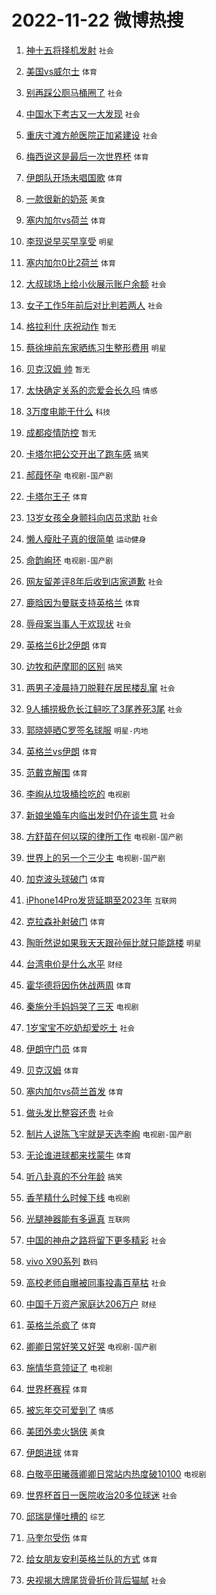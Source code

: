 # 2022-11-22 微博热搜 
1. [神十五将择机发射](https://m.weibo.cn/search?containerid=100103type%3D1%26t%3D10%26q%3D%23%E7%A5%9E%E5%8D%81%E4%BA%94%E5%B0%86%E6%8B%A9%E6%9C%BA%E5%8F%91%E5%B0%84%23&stream_entry_id=51&isnewpage=1&extparam=seat%3D1%26pos%3D0%26cate%3D10103%26dgr%3D0%26c_type%3D51%26filter_type%3Drealtimehot%26display_time%3D1669057710%26pre_seqid%3D16690577108420187061316&luicode=10000011&lfid=106003type%3D25%26t%3D3%26disable_hot%3D1%26filter_type%3Drealtimehot) `社会` 

2. [美国vs威尔士](https://m.weibo.cn/search?containerid=100103type%3D1%26t%3D10%26q%3D%23%E7%BE%8E%E5%9B%BDvs%E5%A8%81%E5%B0%94%E5%A3%AB%23&stream_entry_id=31&isnewpage=1&extparam=seat%3D1%26c_type%3D31%26band_rank%3D1%26cate%3D5001%26dgr%3D0%26filter_type%3Drealtimehot%26realpos%3D1%26flag%3D0%26lcate%3D5001%26q%3D%2523%25E7%25BE%258E%25E5%259B%25BDvs%25E5%25A8%2581%25E5%25B0%2594%25E5%25A3%25AB%2523%26pos%3D0%26display_time%3D1669057710%26pre_seqid%3D16690577108420187061316&luicode=10000011&lfid=106003type%3D25%26t%3D3%26disable_hot%3D1%26filter_type%3Drealtimehot) `体育` 

3. [别再踩公厕马桶圈了](https://m.weibo.cn/search?containerid=100103type%3D1%26t%3D10%26q%3D%23%E5%88%AB%E5%86%8D%E8%B8%A9%E5%85%AC%E5%8E%95%E9%A9%AC%E6%A1%B6%E5%9C%88%E4%BA%86%23&stream_entry_id=31&isnewpage=1&extparam=seat%3D1%26c_type%3D31%26band_rank%3D2%26cate%3D5001%26dgr%3D0%26filter_type%3Drealtimehot%26realpos%3D2%26flag%3D0%26lcate%3D5001%26q%3D%2523%25E5%2588%25AB%25E5%2586%258D%25E8%25B8%25A9%25E5%2585%25AC%25E5%258E%2595%25E9%25A9%25AC%25E6%25A1%25B6%25E5%259C%2588%25E4%25BA%2586%2523%26pos%3D1%26display_time%3D1669057710%26pre_seqid%3D16690577108420187061316&luicode=10000011&lfid=106003type%3D25%26t%3D3%26disable_hot%3D1%26filter_type%3Drealtimehot) `社会` 

4. [中国水下考古又一大发现](https://m.weibo.cn/search?containerid=100103type%3D1%26t%3D10%26q%3D%23%E4%B8%AD%E5%9B%BD%E6%B0%B4%E4%B8%8B%E8%80%83%E5%8F%A4%E5%8F%88%E4%B8%80%E5%A4%A7%E5%8F%91%E7%8E%B0%23&stream_entry_id=31&isnewpage=1&extparam=seat%3D1%26c_type%3D31%26band_rank%3D3%26cate%3D5001%26dgr%3D0%26filter_type%3Drealtimehot%26realpos%3D3%26flag%3D0%26lcate%3D5001%26q%3D%2523%25E4%25B8%25AD%25E5%259B%25BD%25E6%25B0%25B4%25E4%25B8%258B%25E8%2580%2583%25E5%258F%25A4%25E5%258F%2588%25E4%25B8%2580%25E5%25A4%25A7%25E5%258F%2591%25E7%258E%25B0%2523%26pos%3D2%26display_time%3D1669057710%26pre_seqid%3D16690577108420187061316&luicode=10000011&lfid=106003type%3D25%26t%3D3%26disable_hot%3D1%26filter_type%3Drealtimehot) `社会` 

5. [重庆寸滩方舱医院正加紧建设](https://m.weibo.cn/search?containerid=100103type%3D1%26t%3D10%26q%3D%23%E9%87%8D%E5%BA%86%E5%AF%B8%E6%BB%A9%E6%96%B9%E8%88%B1%E5%8C%BB%E9%99%A2%E6%AD%A3%E5%8A%A0%E7%B4%A7%E5%BB%BA%E8%AE%BE%23&stream_entry_id=31&isnewpage=1&extparam=seat%3D1%26c_type%3D31%26band_rank%3D4%26cate%3D5001%26dgr%3D0%26filter_type%3Drealtimehot%26realpos%3D4%26flag%3D1%26lcate%3D5001%26q%3D%2523%25E9%2587%258D%25E5%25BA%2586%25E5%25AF%25B8%25E6%25BB%25A9%25E6%2596%25B9%25E8%2588%25B1%25E5%258C%25BB%25E9%2599%25A2%25E6%25AD%25A3%25E5%258A%25A0%25E7%25B4%25A7%25E5%25BB%25BA%25E8%25AE%25BE%2523%26pos%3D3%26display_time%3D1669057710%26pre_seqid%3D16690577108420187061316&luicode=10000011&lfid=106003type%3D25%26t%3D3%26disable_hot%3D1%26filter_type%3Drealtimehot) `社会` 

6. [梅西说这是最后一次世界杯](https://m.weibo.cn/search?containerid=100103type%3D1%26t%3D10%26q%3D%23%E6%A2%85%E8%A5%BF%E8%AF%B4%E8%BF%99%E6%98%AF%E6%9C%80%E5%90%8E%E4%B8%80%E6%AC%A1%E4%B8%96%E7%95%8C%E6%9D%AF%23&stream_entry_id=31&isnewpage=1&extparam=seat%3D1%26c_type%3D31%26band_rank%3D5%26cate%3D5001%26dgr%3D0%26filter_type%3Drealtimehot%26realpos%3D5%26flag%3D1%26lcate%3D5001%26q%3D%2523%25E6%25A2%2585%25E8%25A5%25BF%25E8%25AF%25B4%25E8%25BF%2599%25E6%2598%25AF%25E6%259C%2580%25E5%2590%258E%25E4%25B8%2580%25E6%25AC%25A1%25E4%25B8%2596%25E7%2595%258C%25E6%259D%25AF%2523%26pos%3D4%26display_time%3D1669057710%26pre_seqid%3D16690577108420187061316&luicode=10000011&lfid=106003type%3D25%26t%3D3%26disable_hot%3D1%26filter_type%3Drealtimehot) `体育` 

7. [伊朗队开场未唱国歌](https://m.weibo.cn/search?containerid=100103type%3D1%26t%3D10%26q%3D%23%E4%BC%8A%E6%9C%97%E9%98%9F%E5%BC%80%E5%9C%BA%E6%9C%AA%E5%94%B1%E5%9B%BD%E6%AD%8C%23&stream_entry_id=31&isnewpage=1&extparam=seat%3D1%26c_type%3D31%26band_rank%3D6%26cate%3D5001%26dgr%3D0%26filter_type%3Drealtimehot%26realpos%3D6%26flag%3D16%26lcate%3D5001%26q%3D%2523%25E4%25BC%258A%25E6%259C%2597%25E9%2598%259F%25E5%25BC%2580%25E5%259C%25BA%25E6%259C%25AA%25E5%2594%25B1%25E5%259B%25BD%25E6%25AD%258C%2523%26pos%3D5%26display_time%3D1669057710%26pre_seqid%3D16690577108420187061316&luicode=10000011&lfid=106003type%3D25%26t%3D3%26disable_hot%3D1%26filter_type%3Drealtimehot) `体育` 

8. [一款很新的奶茶](https://m.weibo.cn/search?containerid=100103type%3D1%26t%3D10%26q%3D%23%E4%B8%80%E6%AC%BE%E5%BE%88%E6%96%B0%E7%9A%84%E5%A5%B6%E8%8C%B6%23&stream_entry_id=31&isnewpage=1&extparam=seat%3D1%26c_type%3D31%26band_rank%3D7%26cate%3D5001%26dgr%3D0%26filter_type%3Drealtimehot%26topic_ad%3D1%26lcate%3D5001%26q%3D%2523%25E4%25B8%2580%25E6%25AC%25BE%25E5%25BE%2588%25E6%2596%25B0%25E7%259A%2584%25E5%25A5%25B6%25E8%258C%25B6%2523%26adid%3D173003%26pos%3D6%26display_time%3D1669057710%26pre_seqid%3D16690577108420187061316&luicode=10000011&lfid=106003type%3D25%26t%3D3%26disable_hot%3D1%26filter_type%3Drealtimehot) `美食` 

9. [塞内加尔vs荷兰](https://m.weibo.cn/search?containerid=100103type%3D1%26t%3D10%26q%3D%E5%A1%9E%E5%86%85%E5%8A%A0%E5%B0%94vs%E8%8D%B7%E5%85%B0&stream_entry_id=31&isnewpage=1&extparam=seat%3D1%26c_type%3D31%26band_rank%3D7%26cate%3D5001%26dgr%3D0%26filter_type%3Drealtimehot%26realpos%3D7%26flag%3D0%26lcate%3D5001%26q%3D%25E5%25A1%259E%25E5%2586%2585%25E5%258A%25A0%25E5%25B0%2594vs%25E8%258D%25B7%25E5%2585%25B0%26pos%3D7%26display_time%3D1669057710%26pre_seqid%3D16690577108420187061316&luicode=10000011&lfid=106003type%3D25%26t%3D3%26disable_hot%3D1%26filter_type%3Drealtimehot) `体育` 

10. [李现说早买早享受](https://m.weibo.cn/search?containerid=100103type%3D1%26t%3D10%26q%3D%23%E6%9D%8E%E7%8E%B0%E8%AF%B4%E6%97%A9%E4%B9%B0%E6%97%A9%E4%BA%AB%E5%8F%97%23&stream_entry_id=31&isnewpage=1&extparam=seat%3D1%26c_type%3D31%26band_rank%3D8%26cate%3D5001%26dgr%3D0%26filter_type%3Drealtimehot%26realpos%3D8%26flag%3D0%26lcate%3D5001%26q%3D%2523%25E6%259D%258E%25E7%258E%25B0%25E8%25AF%25B4%25E6%2597%25A9%25E4%25B9%25B0%25E6%2597%25A9%25E4%25BA%25AB%25E5%258F%2597%2523%26pos%3D8%26display_time%3D1669057710%26pre_seqid%3D16690577108420187061316&luicode=10000011&lfid=106003type%3D25%26t%3D3%26disable_hot%3D1%26filter_type%3Drealtimehot) `明星` 

11. [塞内加尔0比2荷兰](https://m.weibo.cn/search?containerid=100103type%3D1%26t%3D10%26q%3D%23%E5%A1%9E%E5%86%85%E5%8A%A0%E5%B0%940%E6%AF%942%E8%8D%B7%E5%85%B0%23&stream_entry_id=31&isnewpage=1&extparam=seat%3D1%26c_type%3D31%26band_rank%3D9%26cate%3D5001%26dgr%3D0%26filter_type%3Drealtimehot%26realpos%3D9%26flag%3D1%26lcate%3D5001%26q%3D%2523%25E5%25A1%259E%25E5%2586%2585%25E5%258A%25A0%25E5%25B0%25940%25E6%25AF%25942%25E8%258D%25B7%25E5%2585%25B0%2523%26pos%3D9%26display_time%3D1669057710%26pre_seqid%3D16690577108420187061316&luicode=10000011&lfid=106003type%3D25%26t%3D3%26disable_hot%3D1%26filter_type%3Drealtimehot) `体育` 

12. [大叔球场上给小伙展示账户余额](https://m.weibo.cn/search?containerid=100103type%3D1%26t%3D10%26q%3D%23%E5%A4%A7%E5%8F%94%E7%90%83%E5%9C%BA%E4%B8%8A%E7%BB%99%E5%B0%8F%E4%BC%99%E5%B1%95%E7%A4%BA%E8%B4%A6%E6%88%B7%E4%BD%99%E9%A2%9D%23&stream_entry_id=31&isnewpage=1&extparam=seat%3D1%26c_type%3D31%26band_rank%3D10%26cate%3D5001%26dgr%3D0%26filter_type%3Drealtimehot%26realpos%3D10%26flag%3D0%26lcate%3D5001%26q%3D%2523%25E5%25A4%25A7%25E5%258F%2594%25E7%2590%2583%25E5%259C%25BA%25E4%25B8%258A%25E7%25BB%2599%25E5%25B0%258F%25E4%25BC%2599%25E5%25B1%2595%25E7%25A4%25BA%25E8%25B4%25A6%25E6%2588%25B7%25E4%25BD%2599%25E9%25A2%259D%2523%26pos%3D10%26display_time%3D1669057710%26pre_seqid%3D16690577108420187061316&luicode=10000011&lfid=106003type%3D25%26t%3D3%26disable_hot%3D1%26filter_type%3Drealtimehot) `社会` 

13. [女子工作5年前后对比判若两人](https://m.weibo.cn/search?containerid=100103type%3D1%26t%3D10%26q%3D%23%E5%A5%B3%E5%AD%90%E5%B7%A5%E4%BD%9C5%E5%B9%B4%E5%89%8D%E5%90%8E%E5%AF%B9%E6%AF%94%E5%88%A4%E8%8B%A5%E4%B8%A4%E4%BA%BA%23&stream_entry_id=31&isnewpage=1&extparam=seat%3D1%26c_type%3D31%26band_rank%3D11%26cate%3D5001%26dgr%3D0%26filter_type%3Drealtimehot%26realpos%3D11%26flag%3D0%26lcate%3D5001%26q%3D%2523%25E5%25A5%25B3%25E5%25AD%2590%25E5%25B7%25A5%25E4%25BD%259C5%25E5%25B9%25B4%25E5%2589%258D%25E5%2590%258E%25E5%25AF%25B9%25E6%25AF%2594%25E5%2588%25A4%25E8%258B%25A5%25E4%25B8%25A4%25E4%25BA%25BA%2523%26pos%3D11%26display_time%3D1669057710%26pre_seqid%3D16690577108420187061316&luicode=10000011&lfid=106003type%3D25%26t%3D3%26disable_hot%3D1%26filter_type%3Drealtimehot) `社会` 

14. [格拉利什 庆祝动作](https://m.weibo.cn/search?containerid=100103type%3D1%26t%3D10%26q%3D%E6%A0%BC%E6%8B%89%E5%88%A9%E4%BB%80+%E5%BA%86%E7%A5%9D%E5%8A%A8%E4%BD%9C&stream_entry_id=31&isnewpage=1&extparam=seat%3D1%26c_type%3D31%26band_rank%3D12%26cate%3D5001%26dgr%3D0%26filter_type%3Drealtimehot%26realpos%3D12%26flag%3D0%26lcate%3D5001%26q%3D%25E6%25A0%25BC%25E6%258B%2589%25E5%2588%25A9%25E4%25BB%2580%2520%25E5%25BA%2586%25E7%25A5%259D%25E5%258A%25A8%25E4%25BD%259C%26pos%3D12%26display_time%3D1669057710%26pre_seqid%3D16690577108420187061316&luicode=10000011&lfid=106003type%3D25%26t%3D3%26disable_hot%3D1%26filter_type%3Drealtimehot) `暂无` 

15. [蔡徐坤前东家晒练习生整形费用](https://m.weibo.cn/search?containerid=100103type%3D1%26t%3D10%26q%3D%23%E8%94%A1%E5%BE%90%E5%9D%A4%E5%89%8D%E4%B8%9C%E5%AE%B6%E6%99%92%E7%BB%83%E4%B9%A0%E7%94%9F%E6%95%B4%E5%BD%A2%E8%B4%B9%E7%94%A8%23&stream_entry_id=31&isnewpage=1&extparam=seat%3D1%26c_type%3D31%26band_rank%3D13%26cate%3D5001%26dgr%3D0%26filter_type%3Drealtimehot%26realpos%3D13%26flag%3D0%26lcate%3D5001%26q%3D%2523%25E8%2594%25A1%25E5%25BE%2590%25E5%259D%25A4%25E5%2589%258D%25E4%25B8%259C%25E5%25AE%25B6%25E6%2599%2592%25E7%25BB%2583%25E4%25B9%25A0%25E7%2594%259F%25E6%2595%25B4%25E5%25BD%25A2%25E8%25B4%25B9%25E7%2594%25A8%2523%26pos%3D13%26display_time%3D1669057710%26pre_seqid%3D16690577108420187061316&luicode=10000011&lfid=106003type%3D25%26t%3D3%26disable_hot%3D1%26filter_type%3Drealtimehot) `明星` 

16. [贝克汉姆 帅](https://m.weibo.cn/search?containerid=100103type%3D1%26t%3D10%26q%3D%E8%B4%9D%E5%85%8B%E6%B1%89%E5%A7%86+%E5%B8%85&stream_entry_id=31&isnewpage=1&extparam=seat%3D1%26c_type%3D31%26band_rank%3D14%26cate%3D5001%26dgr%3D0%26filter_type%3Drealtimehot%26realpos%3D14%26flag%3D0%26lcate%3D5001%26q%3D%25E8%25B4%259D%25E5%2585%258B%25E6%25B1%2589%25E5%25A7%2586%2520%25E5%25B8%2585%26pos%3D14%26display_time%3D1669057710%26pre_seqid%3D16690577108420187061316&luicode=10000011&lfid=106003type%3D25%26t%3D3%26disable_hot%3D1%26filter_type%3Drealtimehot) `暂无` 

17. [太快确定关系的恋爱会长久吗](https://m.weibo.cn/search?containerid=100103type%3D1%26t%3D10%26q%3D%23%E5%A4%AA%E5%BF%AB%E7%A1%AE%E5%AE%9A%E5%85%B3%E7%B3%BB%E7%9A%84%E6%81%8B%E7%88%B1%E4%BC%9A%E9%95%BF%E4%B9%85%E5%90%97%23&stream_entry_id=31&isnewpage=1&extparam=seat%3D1%26c_type%3D31%26band_rank%3D15%26cate%3D5001%26dgr%3D0%26filter_type%3Drealtimehot%26realpos%3D15%26flag%3D0%26lcate%3D5001%26q%3D%2523%25E5%25A4%25AA%25E5%25BF%25AB%25E7%25A1%25AE%25E5%25AE%259A%25E5%2585%25B3%25E7%25B3%25BB%25E7%259A%2584%25E6%2581%258B%25E7%2588%25B1%25E4%25BC%259A%25E9%2595%25BF%25E4%25B9%2585%25E5%2590%2597%2523%26pos%3D15%26display_time%3D1669057710%26pre_seqid%3D16690577108420187061316&luicode=10000011&lfid=106003type%3D25%26t%3D3%26disable_hot%3D1%26filter_type%3Drealtimehot) `情感` 

18. [3万度电能干什么](https://m.weibo.cn/search?containerid=100103type%3D1%26t%3D10%26q%3D%233%E4%B8%87%E5%BA%A6%E7%94%B5%E8%83%BD%E5%B9%B2%E4%BB%80%E4%B9%88%23&stream_entry_id=31&isnewpage=1&extparam=seat%3D1%26c_type%3D31%26band_rank%3D16%26cate%3D5001%26dgr%3D0%26filter_type%3Drealtimehot%26realpos%3D16%26flag%3D0%26lcate%3D5001%26q%3D%25233%25E4%25B8%2587%25E5%25BA%25A6%25E7%2594%25B5%25E8%2583%25BD%25E5%25B9%25B2%25E4%25BB%2580%25E4%25B9%2588%2523%26pos%3D16%26display_time%3D1669057710%26pre_seqid%3D16690577108420187061316&luicode=10000011&lfid=106003type%3D25%26t%3D3%26disable_hot%3D1%26filter_type%3Drealtimehot) `科技` 

19. [成都疫情防控](https://m.weibo.cn/search?containerid=100103type%3D1%26t%3D10%26q%3D%23%E6%88%90%E9%83%BD%E7%96%AB%E6%83%85%E9%98%B2%E6%8E%A7%23&stream_entry_id=31&isnewpage=1&extparam=seat%3D1%26c_type%3D31%26band_rank%3D17%26cate%3D5001%26dgr%3D0%26filter_type%3Drealtimehot%26realpos%3D17%26flag%3D0%26lcate%3D5001%26q%3D%2523%25E6%2588%2590%25E9%2583%25BD%25E7%2596%25AB%25E6%2583%2585%25E9%2598%25B2%25E6%258E%25A7%2523%26pos%3D17%26display_time%3D1669057710%26pre_seqid%3D16690577108420187061316&luicode=10000011&lfid=106003type%3D25%26t%3D3%26disable_hot%3D1%26filter_type%3Drealtimehot) `暂无` 

20. [卡塔尔把公交开出了跑车感](https://m.weibo.cn/search?containerid=100103type%3D1%26t%3D10%26q%3D%23%E5%8D%A1%E5%A1%94%E5%B0%94%E6%8A%8A%E5%85%AC%E4%BA%A4%E5%BC%80%E5%87%BA%E4%BA%86%E8%B7%91%E8%BD%A6%E6%84%9F%23&stream_entry_id=31&isnewpage=1&extparam=seat%3D1%26c_type%3D31%26band_rank%3D18%26cate%3D5001%26dgr%3D0%26filter_type%3Drealtimehot%26realpos%3D18%26flag%3D0%26lcate%3D5001%26q%3D%2523%25E5%258D%25A1%25E5%25A1%2594%25E5%25B0%2594%25E6%258A%258A%25E5%2585%25AC%25E4%25BA%25A4%25E5%25BC%2580%25E5%2587%25BA%25E4%25BA%2586%25E8%25B7%2591%25E8%25BD%25A6%25E6%2584%259F%2523%26pos%3D18%26display_time%3D1669057710%26pre_seqid%3D16690577108420187061316&luicode=10000011&lfid=106003type%3D25%26t%3D3%26disable_hot%3D1%26filter_type%3Drealtimehot) `搞笑` 

21. [郝葭怀孕](https://m.weibo.cn/search?containerid=100103type%3D1%26t%3D10%26q%3D%23%E9%83%9D%E8%91%AD%E6%80%80%E5%AD%95%23&stream_entry_id=31&isnewpage=1&extparam=seat%3D1%26c_type%3D31%26band_rank%3D19%26cate%3D5001%26dgr%3D0%26filter_type%3Drealtimehot%26realpos%3D19%26flag%3D2%26lcate%3D5001%26q%3D%2523%25E9%2583%259D%25E8%2591%25AD%25E6%2580%2580%25E5%25AD%2595%2523%26pos%3D19%26display_time%3D1669057710%26pre_seqid%3D16690577108420187061316&luicode=10000011&lfid=106003type%3D25%26t%3D3%26disable_hot%3D1%26filter_type%3Drealtimehot) `电视剧-国产剧` 

22. [卡塔尔王子](https://m.weibo.cn/search?containerid=100103type%3D1%26t%3D10%26q%3D%23%E5%8D%A1%E5%A1%94%E5%B0%94%E7%8E%8B%E5%AD%90%23&stream_entry_id=31&isnewpage=1&extparam=seat%3D1%26c_type%3D31%26band_rank%3D20%26cate%3D5001%26dgr%3D0%26filter_type%3Drealtimehot%26realpos%3D20%26flag%3D2%26lcate%3D5001%26q%3D%2523%25E5%258D%25A1%25E5%25A1%2594%25E5%25B0%2594%25E7%258E%258B%25E5%25AD%2590%2523%26pos%3D20%26display_time%3D1669057710%26pre_seqid%3D16690577108420187061316&luicode=10000011&lfid=106003type%3D25%26t%3D3%26disable_hot%3D1%26filter_type%3Drealtimehot) `体育` 

23. [13岁女孩全身颤抖向店员求助](https://m.weibo.cn/search?containerid=100103type%3D1%26t%3D10%26q%3D%2313%E5%B2%81%E5%A5%B3%E5%AD%A9%E5%85%A8%E8%BA%AB%E9%A2%A4%E6%8A%96%E5%90%91%E5%BA%97%E5%91%98%E6%B1%82%E5%8A%A9%23&stream_entry_id=31&isnewpage=1&extparam=seat%3D1%26c_type%3D31%26band_rank%3D21%26cate%3D5001%26dgr%3D0%26filter_type%3Drealtimehot%26realpos%3D21%26flag%3D0%26lcate%3D5001%26q%3D%252313%25E5%25B2%2581%25E5%25A5%25B3%25E5%25AD%25A9%25E5%2585%25A8%25E8%25BA%25AB%25E9%25A2%25A4%25E6%258A%2596%25E5%2590%2591%25E5%25BA%2597%25E5%2591%2598%25E6%25B1%2582%25E5%258A%25A9%2523%26pos%3D21%26display_time%3D1669057710%26pre_seqid%3D16690577108420187061316&luicode=10000011&lfid=106003type%3D25%26t%3D3%26disable_hot%3D1%26filter_type%3Drealtimehot) `社会` 

24. [懒人瘦肚子真的很简单](https://m.weibo.cn/search?containerid=100103type%3D1%26t%3D10%26q%3D%23%E6%87%92%E4%BA%BA%E7%98%A6%E8%82%9A%E5%AD%90%E7%9C%9F%E7%9A%84%E5%BE%88%E7%AE%80%E5%8D%95%23&stream_entry_id=31&isnewpage=1&extparam=seat%3D1%26c_type%3D31%26band_rank%3D22%26cate%3D5001%26dgr%3D0%26filter_type%3Drealtimehot%26realpos%3D22%26flag%3D0%26lcate%3D5001%26q%3D%2523%25E6%2587%2592%25E4%25BA%25BA%25E7%2598%25A6%25E8%2582%259A%25E5%25AD%2590%25E7%259C%259F%25E7%259A%2584%25E5%25BE%2588%25E7%25AE%2580%25E5%258D%2595%2523%26pos%3D22%26display_time%3D1669057710%26pre_seqid%3D16690577108420187061316&luicode=10000011&lfid=106003type%3D25%26t%3D3%26disable_hot%3D1%26filter_type%3Drealtimehot) `运动健身` 

25. [命韵峋环](https://m.weibo.cn/search?containerid=100103type%3D1%26t%3D10%26q%3D%23%E5%91%BD%E9%9F%B5%E5%B3%8B%E7%8E%AF%23&stream_entry_id=31&isnewpage=1&extparam=seat%3D1%26c_type%3D31%26band_rank%3D23%26cate%3D5001%26dgr%3D0%26filter_type%3Drealtimehot%26realpos%3D23%26flag%3D0%26lcate%3D5001%26q%3D%2523%25E5%2591%25BD%25E9%259F%25B5%25E5%25B3%258B%25E7%258E%25AF%2523%26pos%3D23%26display_time%3D1669057710%26pre_seqid%3D16690577108420187061316&luicode=10000011&lfid=106003type%3D25%26t%3D3%26disable_hot%3D1%26filter_type%3Drealtimehot) `电视剧-国产剧` 

26. [网友留差评8年后收到店家道歉](https://m.weibo.cn/search?containerid=100103type%3D1%26t%3D10%26q%3D%23%E7%BD%91%E5%8F%8B%E7%95%99%E5%B7%AE%E8%AF%848%E5%B9%B4%E5%90%8E%E6%94%B6%E5%88%B0%E5%BA%97%E5%AE%B6%E9%81%93%E6%AD%89%23&stream_entry_id=31&isnewpage=1&extparam=seat%3D1%26c_type%3D31%26band_rank%3D24%26cate%3D5001%26dgr%3D0%26filter_type%3Drealtimehot%26realpos%3D24%26flag%3D0%26lcate%3D5001%26q%3D%2523%25E7%25BD%2591%25E5%258F%258B%25E7%2595%2599%25E5%25B7%25AE%25E8%25AF%25848%25E5%25B9%25B4%25E5%2590%258E%25E6%2594%25B6%25E5%2588%25B0%25E5%25BA%2597%25E5%25AE%25B6%25E9%2581%2593%25E6%25AD%2589%2523%26pos%3D24%26display_time%3D1669057710%26pre_seqid%3D16690577108420187061316&luicode=10000011&lfid=106003type%3D25%26t%3D3%26disable_hot%3D1%26filter_type%3Drealtimehot) `社会` 

27. [鹿晗因为曼联支持英格兰](https://m.weibo.cn/search?containerid=100103type%3D1%26t%3D10%26q%3D%23%E9%B9%BF%E6%99%97%E5%9B%A0%E4%B8%BA%E6%9B%BC%E8%81%94%E6%94%AF%E6%8C%81%E8%8B%B1%E6%A0%BC%E5%85%B0%23&stream_entry_id=31&isnewpage=1&extparam=seat%3D1%26c_type%3D31%26band_rank%3D25%26cate%3D5001%26dgr%3D0%26filter_type%3Drealtimehot%26realpos%3D25%26flag%3D0%26lcate%3D5001%26q%3D%2523%25E9%25B9%25BF%25E6%2599%2597%25E5%259B%25A0%25E4%25B8%25BA%25E6%259B%25BC%25E8%2581%2594%25E6%2594%25AF%25E6%258C%2581%25E8%258B%25B1%25E6%25A0%25BC%25E5%2585%25B0%2523%26pos%3D25%26display_time%3D1669057710%26pre_seqid%3D16690577108420187061316&luicode=10000011&lfid=106003type%3D25%26t%3D3%26disable_hot%3D1%26filter_type%3Drealtimehot) `体育` 

28. [辱母案当事人于欢现状](https://m.weibo.cn/search?containerid=100103type%3D1%26t%3D10%26q%3D%23%E8%BE%B1%E6%AF%8D%E6%A1%88%E5%BD%93%E4%BA%8B%E4%BA%BA%E4%BA%8E%E6%AC%A2%E7%8E%B0%E7%8A%B6%23&stream_entry_id=31&isnewpage=1&extparam=seat%3D1%26c_type%3D31%26band_rank%3D26%26cate%3D5001%26dgr%3D0%26filter_type%3Drealtimehot%26realpos%3D26%26flag%3D0%26lcate%3D5001%26q%3D%2523%25E8%25BE%25B1%25E6%25AF%258D%25E6%25A1%2588%25E5%25BD%2593%25E4%25BA%258B%25E4%25BA%25BA%25E4%25BA%258E%25E6%25AC%25A2%25E7%258E%25B0%25E7%258A%25B6%2523%26pos%3D26%26display_time%3D1669057710%26pre_seqid%3D16690577108420187061316&luicode=10000011&lfid=106003type%3D25%26t%3D3%26disable_hot%3D1%26filter_type%3Drealtimehot) `社会` 

29. [英格兰6比2伊朗](https://m.weibo.cn/search?containerid=100103type%3D1%26t%3D10%26q%3D%23%E8%8B%B1%E6%A0%BC%E5%85%B06%E6%AF%942%E4%BC%8A%E6%9C%97%23&stream_entry_id=31&isnewpage=1&extparam=seat%3D1%26c_type%3D31%26band_rank%3D27%26cate%3D5001%26dgr%3D0%26filter_type%3Drealtimehot%26realpos%3D27%26flag%3D0%26lcate%3D5001%26q%3D%2523%25E8%258B%25B1%25E6%25A0%25BC%25E5%2585%25B06%25E6%25AF%25942%25E4%25BC%258A%25E6%259C%2597%2523%26pos%3D27%26display_time%3D1669057710%26pre_seqid%3D16690577108420187061316&luicode=10000011&lfid=106003type%3D25%26t%3D3%26disable_hot%3D1%26filter_type%3Drealtimehot) `体育` 

30. [边牧和萨摩耶的区别](https://m.weibo.cn/search?containerid=100103type%3D1%26t%3D10%26q%3D%23%E8%BE%B9%E7%89%A7%E5%92%8C%E8%90%A8%E6%91%A9%E8%80%B6%E7%9A%84%E5%8C%BA%E5%88%AB%23&stream_entry_id=31&isnewpage=1&extparam=seat%3D1%26c_type%3D31%26band_rank%3D28%26cate%3D5001%26dgr%3D0%26filter_type%3Drealtimehot%26realpos%3D28%26flag%3D0%26lcate%3D5001%26q%3D%2523%25E8%25BE%25B9%25E7%2589%25A7%25E5%2592%258C%25E8%2590%25A8%25E6%2591%25A9%25E8%2580%25B6%25E7%259A%2584%25E5%258C%25BA%25E5%2588%25AB%2523%26pos%3D28%26display_time%3D1669057710%26pre_seqid%3D16690577108420187061316&luicode=10000011&lfid=106003type%3D25%26t%3D3%26disable_hot%3D1%26filter_type%3Drealtimehot) `搞笑` 

31. [两男子凌晨持刀脱鞋在居民楼乱窜](https://m.weibo.cn/search?containerid=100103type%3D1%26t%3D10%26q%3D%23%E4%B8%A4%E7%94%B7%E5%AD%90%E5%87%8C%E6%99%A8%E6%8C%81%E5%88%80%E8%84%B1%E9%9E%8B%E5%9C%A8%E5%B1%85%E6%B0%91%E6%A5%BC%E4%B9%B1%E7%AA%9C%23&stream_entry_id=31&isnewpage=1&extparam=seat%3D1%26c_type%3D31%26band_rank%3D29%26cate%3D5001%26dgr%3D0%26filter_type%3Drealtimehot%26realpos%3D29%26flag%3D0%26lcate%3D5001%26q%3D%2523%25E4%25B8%25A4%25E7%2594%25B7%25E5%25AD%2590%25E5%2587%258C%25E6%2599%25A8%25E6%258C%2581%25E5%2588%2580%25E8%2584%25B1%25E9%259E%258B%25E5%259C%25A8%25E5%25B1%2585%25E6%25B0%2591%25E6%25A5%25BC%25E4%25B9%25B1%25E7%25AA%259C%2523%26pos%3D29%26display_time%3D1669057710%26pre_seqid%3D16690577108420187061316&luicode=10000011&lfid=106003type%3D25%26t%3D3%26disable_hot%3D1%26filter_type%3Drealtimehot) `社会` 

32. [9人捕捞极危长江鲟吃了3尾养死3尾](https://m.weibo.cn/search?containerid=100103type%3D1%26t%3D10%26q%3D%239%E4%BA%BA%E6%8D%95%E6%8D%9E%E6%9E%81%E5%8D%B1%E9%95%BF%E6%B1%9F%E9%B2%9F%E5%90%83%E4%BA%863%E5%B0%BE%E5%85%BB%E6%AD%BB3%E5%B0%BE%23&stream_entry_id=31&isnewpage=1&extparam=seat%3D1%26c_type%3D31%26band_rank%3D30%26cate%3D5001%26dgr%3D0%26filter_type%3Drealtimehot%26realpos%3D30%26flag%3D0%26lcate%3D5001%26q%3D%25239%25E4%25BA%25BA%25E6%258D%2595%25E6%258D%259E%25E6%259E%2581%25E5%258D%25B1%25E9%2595%25BF%25E6%25B1%259F%25E9%25B2%259F%25E5%2590%2583%25E4%25BA%25863%25E5%25B0%25BE%25E5%2585%25BB%25E6%25AD%25BB3%25E5%25B0%25BE%2523%26pos%3D30%26display_time%3D1669057710%26pre_seqid%3D16690577108420187061316&luicode=10000011&lfid=106003type%3D25%26t%3D3%26disable_hot%3D1%26filter_type%3Drealtimehot) `社会` 

33. [郭晓婷晒C罗签名球服](https://m.weibo.cn/search?containerid=100103type%3D1%26t%3D10%26q%3D%23%E9%83%AD%E6%99%93%E5%A9%B7%E6%99%92C%E7%BD%97%E7%AD%BE%E5%90%8D%E7%90%83%E6%9C%8D%23&stream_entry_id=31&isnewpage=1&extparam=seat%3D1%26c_type%3D31%26band_rank%3D31%26cate%3D5001%26dgr%3D0%26filter_type%3Drealtimehot%26realpos%3D31%26flag%3D0%26lcate%3D5001%26q%3D%2523%25E9%2583%25AD%25E6%2599%2593%25E5%25A9%25B7%25E6%2599%2592C%25E7%25BD%2597%25E7%25AD%25BE%25E5%2590%258D%25E7%2590%2583%25E6%259C%258D%2523%26pos%3D31%26display_time%3D1669057710%26pre_seqid%3D16690577108420187061316&luicode=10000011&lfid=106003type%3D25%26t%3D3%26disable_hot%3D1%26filter_type%3Drealtimehot) `明星-内地` 

34. [英格兰vs伊朗](https://m.weibo.cn/search?containerid=100103type%3D1%26t%3D10%26q%3D%23%E8%8B%B1%E6%A0%BC%E5%85%B0vs%E4%BC%8A%E6%9C%97%23&stream_entry_id=31&isnewpage=1&extparam=seat%3D1%26c_type%3D31%26band_rank%3D32%26cate%3D5001%26dgr%3D0%26filter_type%3Drealtimehot%26realpos%3D32%26flag%3D0%26lcate%3D5001%26q%3D%2523%25E8%258B%25B1%25E6%25A0%25BC%25E5%2585%25B0vs%25E4%25BC%258A%25E6%259C%2597%2523%26pos%3D32%26display_time%3D1669057710%26pre_seqid%3D16690577108420187061316&luicode=10000011&lfid=106003type%3D25%26t%3D3%26disable_hot%3D1%26filter_type%3Drealtimehot) `体育` 

35. [范戴克解围](https://m.weibo.cn/search?containerid=100103type%3D1%26t%3D10%26q%3D%23%E8%8C%83%E6%88%B4%E5%85%8B%E8%A7%A3%E5%9B%B4%23&stream_entry_id=31&isnewpage=1&extparam=seat%3D1%26c_type%3D31%26band_rank%3D33%26cate%3D5001%26dgr%3D0%26filter_type%3Drealtimehot%26realpos%3D33%26flag%3D1%26lcate%3D5001%26q%3D%2523%25E8%258C%2583%25E6%2588%25B4%25E5%2585%258B%25E8%25A7%25A3%25E5%259B%25B4%2523%26pos%3D33%26display_time%3D1669057710%26pre_seqid%3D16690577108420187061316&luicode=10000011&lfid=106003type%3D25%26t%3D3%26disable_hot%3D1%26filter_type%3Drealtimehot) `体育` 

36. [李峋从垃圾桶捡吃的](https://m.weibo.cn/search?containerid=100103type%3D1%26t%3D10%26q%3D%23%E6%9D%8E%E5%B3%8B%E4%BB%8E%E5%9E%83%E5%9C%BE%E6%A1%B6%E6%8D%A1%E5%90%83%E7%9A%84%23&stream_entry_id=31&isnewpage=1&extparam=seat%3D1%26c_type%3D31%26band_rank%3D34%26cate%3D5001%26dgr%3D0%26filter_type%3Drealtimehot%26realpos%3D34%26flag%3D0%26lcate%3D5001%26q%3D%2523%25E6%259D%258E%25E5%25B3%258B%25E4%25BB%258E%25E5%259E%2583%25E5%259C%25BE%25E6%25A1%25B6%25E6%258D%25A1%25E5%2590%2583%25E7%259A%2584%2523%26pos%3D34%26display_time%3D1669057710%26pre_seqid%3D16690577108420187061316&luicode=10000011&lfid=106003type%3D25%26t%3D3%26disable_hot%3D1%26filter_type%3Drealtimehot) `电视剧` 

37. [新娘坐婚车内临出发时仍在谈生意](https://m.weibo.cn/search?containerid=100103type%3D1%26t%3D10%26q%3D%23%E6%96%B0%E5%A8%98%E5%9D%90%E5%A9%9A%E8%BD%A6%E5%86%85%E4%B8%B4%E5%87%BA%E5%8F%91%E6%97%B6%E4%BB%8D%E5%9C%A8%E8%B0%88%E7%94%9F%E6%84%8F%23&stream_entry_id=31&isnewpage=1&extparam=seat%3D1%26c_type%3D31%26band_rank%3D35%26cate%3D5001%26dgr%3D0%26filter_type%3Drealtimehot%26realpos%3D35%26flag%3D0%26lcate%3D5001%26q%3D%2523%25E6%2596%25B0%25E5%25A8%2598%25E5%259D%2590%25E5%25A9%259A%25E8%25BD%25A6%25E5%2586%2585%25E4%25B8%25B4%25E5%2587%25BA%25E5%258F%2591%25E6%2597%25B6%25E4%25BB%258D%25E5%259C%25A8%25E8%25B0%2588%25E7%2594%259F%25E6%2584%258F%2523%26pos%3D35%26display_time%3D1669057710%26pre_seqid%3D16690577108420187061316&luicode=10000011&lfid=106003type%3D25%26t%3D3%26disable_hot%3D1%26filter_type%3Drealtimehot) `社会` 

38. [方舒苗在何以琛的律所工作](https://m.weibo.cn/search?containerid=100103type%3D1%26t%3D10%26q%3D%23%E6%96%B9%E8%88%92%E8%8B%97%E5%9C%A8%E4%BD%95%E4%BB%A5%E7%90%9B%E7%9A%84%E5%BE%8B%E6%89%80%E5%B7%A5%E4%BD%9C%23&stream_entry_id=31&isnewpage=1&extparam=seat%3D1%26c_type%3D31%26band_rank%3D36%26cate%3D5001%26dgr%3D0%26filter_type%3Drealtimehot%26realpos%3D36%26flag%3D0%26lcate%3D5001%26q%3D%2523%25E6%2596%25B9%25E8%2588%2592%25E8%258B%2597%25E5%259C%25A8%25E4%25BD%2595%25E4%25BB%25A5%25E7%2590%259B%25E7%259A%2584%25E5%25BE%258B%25E6%2589%2580%25E5%25B7%25A5%25E4%25BD%259C%2523%26pos%3D36%26display_time%3D1669057710%26pre_seqid%3D16690577108420187061316&luicode=10000011&lfid=106003type%3D25%26t%3D3%26disable_hot%3D1%26filter_type%3Drealtimehot) `电视剧-国产剧` 

39. [世界上的另一个三少主](https://m.weibo.cn/search?containerid=100103type%3D1%26t%3D10%26q%3D%23%E4%B8%96%E7%95%8C%E4%B8%8A%E7%9A%84%E5%8F%A6%E4%B8%80%E4%B8%AA%E4%B8%89%E5%B0%91%E4%B8%BB%23&stream_entry_id=31&isnewpage=1&extparam=seat%3D1%26c_type%3D31%26band_rank%3D37%26cate%3D5001%26dgr%3D0%26filter_type%3Drealtimehot%26realpos%3D37%26flag%3D1%26lcate%3D5001%26q%3D%2523%25E4%25B8%2596%25E7%2595%258C%25E4%25B8%258A%25E7%259A%2584%25E5%258F%25A6%25E4%25B8%2580%25E4%25B8%25AA%25E4%25B8%2589%25E5%25B0%2591%25E4%25B8%25BB%2523%26pos%3D37%26display_time%3D1669057710%26pre_seqid%3D16690577108420187061316&luicode=10000011&lfid=106003type%3D25%26t%3D3%26disable_hot%3D1%26filter_type%3Drealtimehot) `电视剧-国产剧` 

40. [加克波头球破门](https://m.weibo.cn/search?containerid=100103type%3D1%26t%3D10%26q%3D%23%E5%8A%A0%E5%85%8B%E6%B3%A2%E5%A4%B4%E7%90%83%E7%A0%B4%E9%97%A8%23&stream_entry_id=31&isnewpage=1&extparam=seat%3D1%26c_type%3D31%26band_rank%3D38%26cate%3D5001%26dgr%3D0%26filter_type%3Drealtimehot%26realpos%3D38%26flag%3D1%26lcate%3D5001%26q%3D%2523%25E5%258A%25A0%25E5%2585%258B%25E6%25B3%25A2%25E5%25A4%25B4%25E7%2590%2583%25E7%25A0%25B4%25E9%2597%25A8%2523%26pos%3D38%26display_time%3D1669057710%26pre_seqid%3D16690577108420187061316&luicode=10000011&lfid=106003type%3D25%26t%3D3%26disable_hot%3D1%26filter_type%3Drealtimehot) `体育` 

41. [iPhone14Pro发货延期至2023年](https://m.weibo.cn/search?containerid=100103type%3D1%26t%3D10%26q%3D%23iPhone14Pro%E5%8F%91%E8%B4%A7%E5%BB%B6%E6%9C%9F%E8%87%B32023%E5%B9%B4%23&stream_entry_id=31&isnewpage=1&extparam=seat%3D1%26c_type%3D31%26band_rank%3D39%26cate%3D5001%26dgr%3D0%26filter_type%3Drealtimehot%26realpos%3D39%26flag%3D0%26lcate%3D5001%26q%3D%2523iPhone14Pro%25E5%258F%2591%25E8%25B4%25A7%25E5%25BB%25B6%25E6%259C%259F%25E8%2587%25B32023%25E5%25B9%25B4%2523%26pos%3D39%26display_time%3D1669057710%26pre_seqid%3D16690577108420187061316&luicode=10000011&lfid=106003type%3D25%26t%3D3%26disable_hot%3D1%26filter_type%3Drealtimehot) `互联网` 

42. [克拉森补射破门](https://m.weibo.cn/search?containerid=100103type%3D1%26t%3D10%26q%3D%23%E5%85%8B%E6%8B%89%E6%A3%AE%E8%A1%A5%E5%B0%84%E7%A0%B4%E9%97%A8%23&stream_entry_id=31&isnewpage=1&extparam=seat%3D1%26c_type%3D31%26band_rank%3D40%26cate%3D5001%26dgr%3D0%26filter_type%3Drealtimehot%26realpos%3D40%26flag%3D1%26lcate%3D5001%26q%3D%2523%25E5%2585%258B%25E6%258B%2589%25E6%25A3%25AE%25E8%25A1%25A5%25E5%25B0%2584%25E7%25A0%25B4%25E9%2597%25A8%2523%26pos%3D40%26display_time%3D1669057710%26pre_seqid%3D16690577108420187061316&luicode=10000011&lfid=106003type%3D25%26t%3D3%26disable_hot%3D1%26filter_type%3Drealtimehot) `体育` 

43. [陶昕然说如果我天天跟孙俪比就只能跳楼](https://m.weibo.cn/search?containerid=100103type%3D1%26t%3D10%26q%3D%23%E9%99%B6%E6%98%95%E7%84%B6%E8%AF%B4%E5%A6%82%E6%9E%9C%E6%88%91%E5%A4%A9%E5%A4%A9%E8%B7%9F%E5%AD%99%E4%BF%AA%E6%AF%94%E5%B0%B1%E5%8F%AA%E8%83%BD%E8%B7%B3%E6%A5%BC%23&stream_entry_id=31&isnewpage=1&extparam=seat%3D1%26c_type%3D31%26band_rank%3D41%26cate%3D5001%26dgr%3D0%26filter_type%3Drealtimehot%26realpos%3D41%26flag%3D0%26lcate%3D5001%26q%3D%2523%25E9%2599%25B6%25E6%2598%2595%25E7%2584%25B6%25E8%25AF%25B4%25E5%25A6%2582%25E6%259E%259C%25E6%2588%2591%25E5%25A4%25A9%25E5%25A4%25A9%25E8%25B7%259F%25E5%25AD%2599%25E4%25BF%25AA%25E6%25AF%2594%25E5%25B0%25B1%25E5%258F%25AA%25E8%2583%25BD%25E8%25B7%25B3%25E6%25A5%25BC%2523%26pos%3D41%26display_time%3D1669057710%26pre_seqid%3D16690577108420187061316&luicode=10000011&lfid=106003type%3D25%26t%3D3%26disable_hot%3D1%26filter_type%3Drealtimehot) `明星` 

44. [台湾电价是什么水平](https://m.weibo.cn/search?containerid=100103type%3D1%26t%3D10%26q%3D%23%E5%8F%B0%E6%B9%BE%E7%94%B5%E4%BB%B7%E6%98%AF%E4%BB%80%E4%B9%88%E6%B0%B4%E5%B9%B3%23&stream_entry_id=31&isnewpage=1&extparam=seat%3D1%26c_type%3D31%26band_rank%3D42%26cate%3D5001%26dgr%3D0%26filter_type%3Drealtimehot%26realpos%3D42%26flag%3D0%26lcate%3D5001%26q%3D%2523%25E5%258F%25B0%25E6%25B9%25BE%25E7%2594%25B5%25E4%25BB%25B7%25E6%2598%25AF%25E4%25BB%2580%25E4%25B9%2588%25E6%25B0%25B4%25E5%25B9%25B3%2523%26pos%3D42%26display_time%3D1669057710%26pre_seqid%3D16690577108420187061316&luicode=10000011&lfid=106003type%3D25%26t%3D3%26disable_hot%3D1%26filter_type%3Drealtimehot) `财经` 

45. [霍华德将因伤休战两周](https://m.weibo.cn/search?containerid=100103type%3D1%26t%3D10%26q%3D%23%E9%9C%8D%E5%8D%8E%E5%BE%B7%E5%B0%86%E5%9B%A0%E4%BC%A4%E4%BC%91%E6%88%98%E4%B8%A4%E5%91%A8%23&stream_entry_id=31&isnewpage=1&extparam=seat%3D1%26c_type%3D31%26band_rank%3D43%26cate%3D5001%26dgr%3D0%26filter_type%3Drealtimehot%26realpos%3D43%26flag%3D0%26lcate%3D5001%26q%3D%2523%25E9%259C%258D%25E5%258D%258E%25E5%25BE%25B7%25E5%25B0%2586%25E5%259B%25A0%25E4%25BC%25A4%25E4%25BC%2591%25E6%2588%2598%25E4%25B8%25A4%25E5%2591%25A8%2523%26pos%3D43%26display_time%3D1669057710%26pre_seqid%3D16690577108420187061316&luicode=10000011&lfid=106003type%3D25%26t%3D3%26disable_hot%3D1%26filter_type%3Drealtimehot) `体育` 

46. [秦施分手妈妈哭了三天](https://m.weibo.cn/search?containerid=100103type%3D1%26t%3D10%26q%3D%23%E7%A7%A6%E6%96%BD%E5%88%86%E6%89%8B%E5%A6%88%E5%A6%88%E5%93%AD%E4%BA%86%E4%B8%89%E5%A4%A9%23&stream_entry_id=31&isnewpage=1&extparam=seat%3D1%26c_type%3D31%26band_rank%3D44%26cate%3D5001%26dgr%3D0%26filter_type%3Drealtimehot%26realpos%3D44%26flag%3D0%26lcate%3D5001%26q%3D%2523%25E7%25A7%25A6%25E6%2596%25BD%25E5%2588%2586%25E6%2589%258B%25E5%25A6%2588%25E5%25A6%2588%25E5%2593%25AD%25E4%25BA%2586%25E4%25B8%2589%25E5%25A4%25A9%2523%26pos%3D44%26display_time%3D1669057710%26pre_seqid%3D16690577108420187061316&luicode=10000011&lfid=106003type%3D25%26t%3D3%26disable_hot%3D1%26filter_type%3Drealtimehot) `电视剧` 

47. [1岁宝宝不吃奶却爱吃土](https://m.weibo.cn/search?containerid=100103type%3D1%26t%3D10%26q%3D%231%E5%B2%81%E5%AE%9D%E5%AE%9D%E4%B8%8D%E5%90%83%E5%A5%B6%E5%8D%B4%E7%88%B1%E5%90%83%E5%9C%9F%23&stream_entry_id=31&isnewpage=1&extparam=seat%3D1%26c_type%3D31%26band_rank%3D45%26cate%3D5001%26dgr%3D0%26filter_type%3Drealtimehot%26realpos%3D45%26flag%3D0%26lcate%3D5001%26q%3D%25231%25E5%25B2%2581%25E5%25AE%259D%25E5%25AE%259D%25E4%25B8%258D%25E5%2590%2583%25E5%25A5%25B6%25E5%258D%25B4%25E7%2588%25B1%25E5%2590%2583%25E5%259C%259F%2523%26pos%3D45%26display_time%3D1669057710%26pre_seqid%3D16690577108420187061316&luicode=10000011&lfid=106003type%3D25%26t%3D3%26disable_hot%3D1%26filter_type%3Drealtimehot) `社会` 

48. [伊朗守门员](https://m.weibo.cn/search?containerid=100103type%3D1%26t%3D10%26q%3D%23%E4%BC%8A%E6%9C%97%E5%AE%88%E9%97%A8%E5%91%98%23&stream_entry_id=31&isnewpage=1&extparam=seat%3D1%26c_type%3D31%26band_rank%3D46%26cate%3D5001%26dgr%3D0%26filter_type%3Drealtimehot%26realpos%3D46%26flag%3D0%26lcate%3D5001%26q%3D%2523%25E4%25BC%258A%25E6%259C%2597%25E5%25AE%2588%25E9%2597%25A8%25E5%2591%2598%2523%26pos%3D46%26display_time%3D1669057710%26pre_seqid%3D16690577108420187061316&luicode=10000011&lfid=106003type%3D25%26t%3D3%26disable_hot%3D1%26filter_type%3Drealtimehot) `体育` 

49. [贝克汉姆](https://m.weibo.cn/search?containerid=100103type%3D1%26t%3D10%26q%3D%23%E8%B4%9D%E5%85%8B%E6%B1%89%E5%A7%86%23&stream_entry_id=31&isnewpage=1&extparam=seat%3D1%26c_type%3D31%26band_rank%3D47%26cate%3D5001%26dgr%3D0%26filter_type%3Drealtimehot%26realpos%3D47%26flag%3D0%26lcate%3D5001%26q%3D%2523%25E8%25B4%259D%25E5%2585%258B%25E6%25B1%2589%25E5%25A7%2586%2523%26pos%3D47%26display_time%3D1669057710%26pre_seqid%3D16690577108420187061316&luicode=10000011&lfid=106003type%3D25%26t%3D3%26disable_hot%3D1%26filter_type%3Drealtimehot) `体育` 

50. [塞内加尔vs荷兰首发](https://m.weibo.cn/search?containerid=100103type%3D1%26t%3D10%26q%3D%23%E5%A1%9E%E5%86%85%E5%8A%A0%E5%B0%94vs%E8%8D%B7%E5%85%B0%E9%A6%96%E5%8F%91%23&stream_entry_id=31&isnewpage=1&extparam=seat%3D1%26c_type%3D31%26band_rank%3D48%26cate%3D5001%26dgr%3D0%26filter_type%3Drealtimehot%26realpos%3D48%26flag%3D0%26lcate%3D5001%26q%3D%2523%25E5%25A1%259E%25E5%2586%2585%25E5%258A%25A0%25E5%25B0%2594vs%25E8%258D%25B7%25E5%2585%25B0%25E9%25A6%2596%25E5%258F%2591%2523%26pos%3D48%26display_time%3D1669057710%26pre_seqid%3D16690577108420187061316&luicode=10000011&lfid=106003type%3D25%26t%3D3%26disable_hot%3D1%26filter_type%3Drealtimehot) `体育` 

51. [做头发比整容还贵](https://m.weibo.cn/search?containerid=100103type%3D1%26t%3D10%26q%3D%23%E5%81%9A%E5%A4%B4%E5%8F%91%E6%AF%94%E6%95%B4%E5%AE%B9%E8%BF%98%E8%B4%B5%23&stream_entry_id=31&isnewpage=1&extparam=seat%3D1%26c_type%3D31%26band_rank%3D49%26cate%3D5001%26dgr%3D0%26filter_type%3Drealtimehot%26realpos%3D49%26flag%3D0%26lcate%3D5001%26q%3D%2523%25E5%2581%259A%25E5%25A4%25B4%25E5%258F%2591%25E6%25AF%2594%25E6%2595%25B4%25E5%25AE%25B9%25E8%25BF%2598%25E8%25B4%25B5%2523%26pos%3D49%26display_time%3D1669057710%26pre_seqid%3D16690577108420187061316&luicode=10000011&lfid=106003type%3D25%26t%3D3%26disable_hot%3D1%26filter_type%3Drealtimehot) `社会` 

52. [制片人说陈飞宇就是天选李峋](https://m.weibo.cn/search?containerid=100103type%3D1%26t%3D10%26q%3D%23%E5%88%B6%E7%89%87%E4%BA%BA%E8%AF%B4%E9%99%88%E9%A3%9E%E5%AE%87%E5%B0%B1%E6%98%AF%E5%A4%A9%E9%80%89%E6%9D%8E%E5%B3%8B%23&stream_entry_id=31&isnewpage=1&extparam=seat%3D1%26c_type%3D31%26band_rank%3D50%26cate%3D5001%26dgr%3D0%26filter_type%3Drealtimehot%26realpos%3D50%26flag%3D0%26lcate%3D5001%26q%3D%2523%25E5%2588%25B6%25E7%2589%2587%25E4%25BA%25BA%25E8%25AF%25B4%25E9%2599%2588%25E9%25A3%259E%25E5%25AE%2587%25E5%25B0%25B1%25E6%2598%25AF%25E5%25A4%25A9%25E9%2580%2589%25E6%259D%258E%25E5%25B3%258B%2523%26pos%3D50%26display_time%3D1669057710%26pre_seqid%3D16690577108420187061316&luicode=10000011&lfid=106003type%3D25%26t%3D3%26disable_hot%3D1%26filter_type%3Drealtimehot) `电视剧-国产剧` 

53. [无论谁进球都来找蒙牛](https://m.weibo.cn/search?containerid=100103type%3D1%26t%3D10%26q%3D%23%E6%97%A0%E8%AE%BA%E8%B0%81%E8%BF%9B%E7%90%83%E9%83%BD%E6%9D%A5%E6%89%BE%E8%92%99%E7%89%9B%23&stream_entry_id=31&isnewpage=1&extparam=seat%3D1%26pos%3D3%26c_type%3D31%26dgr%3D0%26cate%3D5001%26topic_ad%3D1%26band_rank%3D4%26filter_type%3Drealtimehot%26q%3D%2523%25E6%2597%25A0%25E8%25AE%25BA%25E8%25B0%2581%25E8%25BF%259B%25E7%2590%2583%25E9%2583%25BD%25E6%259D%25A5%25E6%2589%25BE%25E8%2592%2599%25E7%2589%259B%2523%26adid%3D173088%26lcate%3D5001%26display_time%3D1669054351%26pre_seqid%3D1669054351928921197126&luicode=10000011&lfid=106003type%3D25%26t%3D3%26disable_hot%3D1%26filter_type%3Drealtimehot) `体育` 

54. [听八卦真的不分年龄](https://m.weibo.cn/search?containerid=100103type%3D1%26t%3D10%26q%3D%23%E5%90%AC%E5%85%AB%E5%8D%A6%E7%9C%9F%E7%9A%84%E4%B8%8D%E5%88%86%E5%B9%B4%E9%BE%84%23&stream_entry_id=31&isnewpage=1&extparam=seat%3D1%26pos%3D25%26realpos%3D25%26flag%3D0%26c_type%3D31%26dgr%3D0%26cate%3D5001%26band_rank%3D25%26filter_type%3Drealtimehot%26q%3D%2523%25E5%2590%25AC%25E5%2585%25AB%25E5%258D%25A6%25E7%259C%259F%25E7%259A%2584%25E4%25B8%258D%25E5%2588%2586%25E5%25B9%25B4%25E9%25BE%2584%2523%26lcate%3D5001%26display_time%3D1669054351%26pre_seqid%3D1669054351928921197126&luicode=10000011&lfid=106003type%3D25%26t%3D3%26disable_hot%3D1%26filter_type%3Drealtimehot) `搞笑` 

55. [香芋精什么时候下线](https://m.weibo.cn/search?containerid=100103type%3D1%26t%3D10%26q%3D%23%E9%A6%99%E8%8A%8B%E7%B2%BE%E4%BB%80%E4%B9%88%E6%97%B6%E5%80%99%E4%B8%8B%E7%BA%BF%23&stream_entry_id=31&isnewpage=1&extparam=seat%3D1%26pos%3D46%26realpos%3D46%26flag%3D0%26c_type%3D31%26dgr%3D0%26cate%3D5001%26band_rank%3D46%26filter_type%3Drealtimehot%26q%3D%2523%25E9%25A6%2599%25E8%258A%258B%25E7%25B2%25BE%25E4%25BB%2580%25E4%25B9%2588%25E6%2597%25B6%25E5%2580%2599%25E4%25B8%258B%25E7%25BA%25BF%2523%26lcate%3D5001%26display_time%3D1669054351%26pre_seqid%3D1669054351928921197126&luicode=10000011&lfid=106003type%3D25%26t%3D3%26disable_hot%3D1%26filter_type%3Drealtimehot) `电视剧` 

56. [光腿神器能有多逼真](https://m.weibo.cn/search?containerid=100103type%3D1%26t%3D10%26q%3D%23%E5%85%89%E8%85%BF%E7%A5%9E%E5%99%A8%E8%83%BD%E6%9C%89%E5%A4%9A%E9%80%BC%E7%9C%9F%23&stream_entry_id=31&isnewpage=1&extparam=seat%3D1%26pos%3D47%26realpos%3D47%26flag%3D0%26c_type%3D31%26dgr%3D0%26cate%3D5001%26band_rank%3D47%26filter_type%3Drealtimehot%26q%3D%2523%25E5%2585%2589%25E8%2585%25BF%25E7%25A5%259E%25E5%2599%25A8%25E8%2583%25BD%25E6%259C%2589%25E5%25A4%259A%25E9%2580%25BC%25E7%259C%259F%2523%26lcate%3D5001%26display_time%3D1669054351%26pre_seqid%3D1669054351928921197126&luicode=10000011&lfid=106003type%3D25%26t%3D3%26disable_hot%3D1%26filter_type%3Drealtimehot) `互联网` 

57. [中国的神舟之路将留下更多精彩](https://m.weibo.cn/search?containerid=100103type%3D1%26t%3D10%26q%3D%23%E4%B8%AD%E5%9B%BD%E7%9A%84%E7%A5%9E%E8%88%9F%E4%B9%8B%E8%B7%AF%E5%B0%86%E7%95%99%E4%B8%8B%E6%9B%B4%E5%A4%9A%E7%B2%BE%E5%BD%A9%23&stream_entry_id=51&isnewpage=1&extparam=seat%3D1%26pos%3D0%26c_type%3D51%26cate%3D10103%26dgr%3D0%26filter_type%3Drealtimehot%26display_time%3D1669050758%26pre_seqid%3D166905075848492516547&luicode=10000011&lfid=106003type%3D25%26t%3D3%26disable_hot%3D1%26filter_type%3Drealtimehot) `社会` 

58. [vivo X90系列](https://m.weibo.cn/search?containerid=100103type%3D1%26t%3D10%26q%3D%23vivo+X90%E7%B3%BB%E5%88%97%23&stream_entry_id=31&isnewpage=1&extparam=seat%3D1%26pos%3D3%26c_type%3D31%26q%3D%2523vivo%2520X90%25E7%25B3%25BB%25E5%2588%2597%2523%26cate%3D5001%26dgr%3D0%26filter_type%3Drealtimehot%26band_rank%3D4%26lcate%3D5001%26adid%3D172891%26topic_ad%3D1%26display_time%3D1669050758%26pre_seqid%3D166905075848492516547&luicode=10000011&lfid=106003type%3D25%26t%3D3%26disable_hot%3D1%26filter_type%3Drealtimehot) `数码` 

59. [高校老师自曝被同事投毒百草枯](https://m.weibo.cn/search?containerid=100103type%3D1%26t%3D10%26q%3D%23%E9%AB%98%E6%A0%A1%E8%80%81%E5%B8%88%E8%87%AA%E6%9B%9D%E8%A2%AB%E5%90%8C%E4%BA%8B%E6%8A%95%E6%AF%92%E7%99%BE%E8%8D%89%E6%9E%AF%23&stream_entry_id=31&isnewpage=1&extparam=seat%3D1%26pos%3D9%26c_type%3D31%26cate%3D5001%26dgr%3D0%26q%3D%2523%25E9%25AB%2598%25E6%25A0%25A1%25E8%2580%2581%25E5%25B8%2588%25E8%2587%25AA%25E6%259B%259D%25E8%25A2%25AB%25E5%2590%258C%25E4%25BA%258B%25E6%258A%2595%25E6%25AF%2592%25E7%2599%25BE%25E8%258D%2589%25E6%259E%25AF%2523%26band_rank%3D9%26flag%3D0%26lcate%3D5001%26realpos%3D9%26filter_type%3Drealtimehot%26display_time%3D1669050758%26pre_seqid%3D166905075848492516547&luicode=10000011&lfid=106003type%3D25%26t%3D3%26disable_hot%3D1%26filter_type%3Drealtimehot) `社会` 

60. [中国千万资产家庭达206万户](https://m.weibo.cn/search?containerid=100103type%3D1%26t%3D10%26q%3D%23%E4%B8%AD%E5%9B%BD%E5%8D%83%E4%B8%87%E8%B5%84%E4%BA%A7%E5%AE%B6%E5%BA%AD%E8%BE%BE206%E4%B8%87%E6%88%B7%23&stream_entry_id=31&isnewpage=1&extparam=seat%3D1%26pos%3D11%26c_type%3D31%26cate%3D5001%26dgr%3D0%26q%3D%2523%25E4%25B8%25AD%25E5%259B%25BD%25E5%258D%2583%25E4%25B8%2587%25E8%25B5%2584%25E4%25BA%25A7%25E5%25AE%25B6%25E5%25BA%25AD%25E8%25BE%25BE206%25E4%25B8%2587%25E6%2588%25B7%2523%26band_rank%3D11%26flag%3D0%26lcate%3D5001%26realpos%3D11%26filter_type%3Drealtimehot%26display_time%3D1669050758%26pre_seqid%3D166905075848492516547&luicode=10000011&lfid=106003type%3D25%26t%3D3%26disable_hot%3D1%26filter_type%3Drealtimehot) `财经` 

61. [英格兰杀疯了](https://m.weibo.cn/search?containerid=100103type%3D1%26t%3D10%26q%3D%23%E8%8B%B1%E6%A0%BC%E5%85%B0%E6%9D%80%E7%96%AF%E4%BA%86%23&stream_entry_id=31&isnewpage=1&extparam=seat%3D1%26pos%3D41%26c_type%3D31%26cate%3D5001%26dgr%3D0%26q%3D%2523%25E8%258B%25B1%25E6%25A0%25BC%25E5%2585%25B0%25E6%259D%2580%25E7%2596%25AF%25E4%25BA%2586%2523%26band_rank%3D41%26flag%3D0%26lcate%3D5001%26realpos%3D41%26filter_type%3Drealtimehot%26display_time%3D1669050758%26pre_seqid%3D166905075848492516547&luicode=10000011&lfid=106003type%3D25%26t%3D3%26disable_hot%3D1%26filter_type%3Drealtimehot) `体育` 

62. [卿卿日常好笑又好哭](https://m.weibo.cn/search?containerid=100103type%3D1%26t%3D10%26q%3D%23%E5%8D%BF%E5%8D%BF%E6%97%A5%E5%B8%B8%E5%A5%BD%E7%AC%91%E5%8F%88%E5%A5%BD%E5%93%AD%23&stream_entry_id=31&isnewpage=1&extparam=seat%3D1%26pos%3D44%26c_type%3D31%26cate%3D5001%26dgr%3D0%26q%3D%2523%25E5%258D%25BF%25E5%258D%25BF%25E6%2597%25A5%25E5%25B8%25B8%25E5%25A5%25BD%25E7%25AC%2591%25E5%258F%2588%25E5%25A5%25BD%25E5%2593%25AD%2523%26band_rank%3D44%26flag%3D1%26lcate%3D5001%26realpos%3D44%26filter_type%3Drealtimehot%26display_time%3D1669050758%26pre_seqid%3D166905075848492516547&luicode=10000011&lfid=106003type%3D25%26t%3D3%26disable_hot%3D1%26filter_type%3Drealtimehot) `电视剧-国产剧` 

63. [施情华意领证了](https://m.weibo.cn/search?containerid=100103type%3D1%26t%3D10%26q%3D%23%E6%96%BD%E6%83%85%E5%8D%8E%E6%84%8F%E9%A2%86%E8%AF%81%E4%BA%86%23&stream_entry_id=31&isnewpage=1&extparam=seat%3D1%26pos%3D45%26c_type%3D31%26cate%3D5001%26dgr%3D0%26q%3D%2523%25E6%2596%25BD%25E6%2583%2585%25E5%258D%258E%25E6%2584%258F%25E9%25A2%2586%25E8%25AF%2581%25E4%25BA%2586%2523%26band_rank%3D45%26flag%3D0%26lcate%3D5001%26realpos%3D45%26filter_type%3Drealtimehot%26display_time%3D1669050758%26pre_seqid%3D166905075848492516547&luicode=10000011&lfid=106003type%3D25%26t%3D3%26disable_hot%3D1%26filter_type%3Drealtimehot) `电视剧` 

64. [世界杯赛程](https://m.weibo.cn/search?containerid=100103type%3D1%26t%3D10%26q%3D%23%E4%B8%96%E7%95%8C%E6%9D%AF%E8%B5%9B%E7%A8%8B%23&stream_entry_id=31&isnewpage=1&extparam=seat%3D1%26pos%3D48%26c_type%3D31%26cate%3D5001%26dgr%3D0%26q%3D%2523%25E4%25B8%2596%25E7%2595%258C%25E6%259D%25AF%25E8%25B5%259B%25E7%25A8%258B%2523%26band_rank%3D48%26flag%3D1%26lcate%3D5001%26realpos%3D48%26filter_type%3Drealtimehot%26display_time%3D1669050758%26pre_seqid%3D166905075848492516547&luicode=10000011&lfid=106003type%3D25%26t%3D3%26disable_hot%3D1%26filter_type%3Drealtimehot) `体育` 

65. [被忘年交可爱到了](https://m.weibo.cn/search?containerid=100103type%3D1%26t%3D10%26q%3D%23%E8%A2%AB%E5%BF%98%E5%B9%B4%E4%BA%A4%E5%8F%AF%E7%88%B1%E5%88%B0%E4%BA%86%23&stream_entry_id=31&isnewpage=1&extparam=seat%3D1%26pos%3D50%26c_type%3D31%26cate%3D5001%26dgr%3D0%26q%3D%2523%25E8%25A2%25AB%25E5%25BF%2598%25E5%25B9%25B4%25E4%25BA%25A4%25E5%258F%25AF%25E7%2588%25B1%25E5%2588%25B0%25E4%25BA%2586%2523%26band_rank%3D50%26flag%3D1%26lcate%3D5001%26realpos%3D50%26filter_type%3Drealtimehot%26display_time%3D1669050758%26pre_seqid%3D166905075848492516547&luicode=10000011&lfid=106003type%3D25%26t%3D3%26disable_hot%3D1%26filter_type%3Drealtimehot) `情感` 

66. [美团外卖火锅侠](https://m.weibo.cn/search?containerid=100103type%3D1%26t%3D10%26q%3D%23%E7%BE%8E%E5%9B%A2%E5%A4%96%E5%8D%96%E7%81%AB%E9%94%85%E4%BE%A0%23&stream_entry_id=31&isnewpage=1&extparam=seat%3D1%26pos%3D3%26c_type%3D31%26q%3D%2523%25E7%25BE%258E%25E5%259B%25A2%25E5%25A4%2596%25E5%258D%2596%25E7%2581%25AB%25E9%2594%2585%25E4%25BE%25A0%2523%26cate%3D5001%26dgr%3D0%26filter_type%3Drealtimehot%26band_rank%3D4%26lcate%3D5001%26adid%3D173036%26topic_ad%3D1%26display_time%3D1669047200%26pre_seqid%3D166904720044002414665&luicode=10000011&lfid=106003type%3D25%26t%3D3%26disable_hot%3D1%26filter_type%3Drealtimehot) `美食` 

67. [伊朗进球](https://m.weibo.cn/search?containerid=100103type%3D1%26t%3D10%26q%3D%23%E4%BC%8A%E6%9C%97%E8%BF%9B%E7%90%83%23&stream_entry_id=31&isnewpage=1&extparam=seat%3D1%26pos%3D27%26c_type%3D31%26cate%3D5001%26dgr%3D0%26q%3D%2523%25E4%25BC%258A%25E6%259C%2597%25E8%25BF%259B%25E7%2590%2583%2523%26band_rank%3D27%26flag%3D1%26lcate%3D5001%26realpos%3D27%26filter_type%3Drealtimehot%26display_time%3D1669047200%26pre_seqid%3D166904720044002414665&luicode=10000011&lfid=106003type%3D25%26t%3D3%26disable_hot%3D1%26filter_type%3Drealtimehot) `体育` 

68. [白敬亭田曦薇卿卿日常站内热度破10100](https://m.weibo.cn/search?containerid=100103type%3D1%26t%3D10%26q%3D%23%E7%99%BD%E6%95%AC%E4%BA%AD%E7%94%B0%E6%9B%A6%E8%96%87%E5%8D%BF%E5%8D%BF%E6%97%A5%E5%B8%B8%E7%AB%99%E5%86%85%E7%83%AD%E5%BA%A6%E7%A0%B410100%23&stream_entry_id=31&isnewpage=1&extparam=seat%3D1%26pos%3D32%26c_type%3D31%26cate%3D5001%26dgr%3D0%26q%3D%2523%25E7%2599%25BD%25E6%2595%25AC%25E4%25BA%25AD%25E7%2594%25B0%25E6%259B%25A6%25E8%2596%2587%25E5%258D%25BF%25E5%258D%25BF%25E6%2597%25A5%25E5%25B8%25B8%25E7%25AB%2599%25E5%2586%2585%25E7%2583%25AD%25E5%25BA%25A6%25E7%25A0%25B410100%2523%26band_rank%3D32%26flag%3D0%26lcate%3D5001%26realpos%3D32%26filter_type%3Drealtimehot%26display_time%3D1669047200%26pre_seqid%3D166904720044002414665&luicode=10000011&lfid=106003type%3D25%26t%3D3%26disable_hot%3D1%26filter_type%3Drealtimehot) `电视剧` 

69. [世界杯首日一医院收治20多位球迷](https://m.weibo.cn/search?containerid=100103type%3D1%26t%3D10%26q%3D%23%E4%B8%96%E7%95%8C%E6%9D%AF%E9%A6%96%E6%97%A5%E4%B8%80%E5%8C%BB%E9%99%A2%E6%94%B6%E6%B2%BB20%E5%A4%9A%E4%BD%8D%E7%90%83%E8%BF%B7%23&stream_entry_id=31&isnewpage=1&extparam=seat%3D1%26pos%3D34%26c_type%3D31%26cate%3D5001%26dgr%3D0%26q%3D%2523%25E4%25B8%2596%25E7%2595%258C%25E6%259D%25AF%25E9%25A6%2596%25E6%2597%25A5%25E4%25B8%2580%25E5%258C%25BB%25E9%2599%25A2%25E6%2594%25B6%25E6%25B2%25BB20%25E5%25A4%259A%25E4%25BD%258D%25E7%2590%2583%25E8%25BF%25B7%2523%26band_rank%3D34%26flag%3D0%26lcate%3D5001%26realpos%3D34%26filter_type%3Drealtimehot%26display_time%3D1669047200%26pre_seqid%3D166904720044002414665&luicode=10000011&lfid=106003type%3D25%26t%3D3%26disable_hot%3D1%26filter_type%3Drealtimehot) `社会` 

70. [邱瑞是懂吐槽的](https://m.weibo.cn/search?containerid=100103type%3D1%26t%3D10%26q%3D%23%E9%82%B1%E7%91%9E%E6%98%AF%E6%87%82%E5%90%90%E6%A7%BD%E7%9A%84%23&stream_entry_id=31&isnewpage=1&extparam=seat%3D1%26pos%3D41%26c_type%3D31%26cate%3D5001%26dgr%3D0%26q%3D%2523%25E9%2582%25B1%25E7%2591%259E%25E6%2598%25AF%25E6%2587%2582%25E5%2590%2590%25E6%25A7%25BD%25E7%259A%2584%2523%26band_rank%3D41%26flag%3D1%26lcate%3D5001%26realpos%3D41%26filter_type%3Drealtimehot%26display_time%3D1669047200%26pre_seqid%3D166904720044002414665&luicode=10000011&lfid=106003type%3D25%26t%3D3%26disable_hot%3D1%26filter_type%3Drealtimehot) `综艺` 

71. [马奎尔受伤](https://m.weibo.cn/search?containerid=100103type%3D1%26t%3D10%26q%3D%23%E9%A9%AC%E5%A5%8E%E5%B0%94%E5%8F%97%E4%BC%A4%23&stream_entry_id=31&isnewpage=1&extparam=seat%3D1%26pos%3D43%26c_type%3D31%26cate%3D5001%26dgr%3D0%26q%3D%2523%25E9%25A9%25AC%25E5%25A5%258E%25E5%25B0%2594%25E5%258F%2597%25E4%25BC%25A4%2523%26band_rank%3D43%26flag%3D1%26lcate%3D5001%26realpos%3D43%26filter_type%3Drealtimehot%26display_time%3D1669047200%26pre_seqid%3D166904720044002414665&luicode=10000011&lfid=106003type%3D25%26t%3D3%26disable_hot%3D1%26filter_type%3Drealtimehot) `体育` 

72. [给女朋友安利英格兰队的方式](https://m.weibo.cn/search?containerid=100103type%3D1%26t%3D10%26q%3D%23%E7%BB%99%E5%A5%B3%E6%9C%8B%E5%8F%8B%E5%AE%89%E5%88%A9%E8%8B%B1%E6%A0%BC%E5%85%B0%E9%98%9F%E7%9A%84%E6%96%B9%E5%BC%8F%23&stream_entry_id=31&isnewpage=1&extparam=seat%3D1%26pos%3D47%26c_type%3D31%26cate%3D5001%26dgr%3D0%26q%3D%2523%25E7%25BB%2599%25E5%25A5%25B3%25E6%259C%258B%25E5%258F%258B%25E5%25AE%2589%25E5%2588%25A9%25E8%258B%25B1%25E6%25A0%25BC%25E5%2585%25B0%25E9%2598%259F%25E7%259A%2584%25E6%2596%25B9%25E5%25BC%258F%2523%26band_rank%3D47%26flag%3D1%26lcate%3D5001%26realpos%3D47%26filter_type%3Drealtimehot%26display_time%3D1669047200%26pre_seqid%3D166904720044002414665&luicode=10000011&lfid=106003type%3D25%26t%3D3%26disable_hot%3D1%26filter_type%3Drealtimehot) `体育` 

73. [央视揭大牌尾货骨折价背后猫腻](https://m.weibo.cn/search?containerid=100103type%3D1%26t%3D10%26q%3D%23%E5%A4%AE%E8%A7%86%E6%8F%AD%E5%A4%A7%E7%89%8C%E5%B0%BE%E8%B4%A7%E9%AA%A8%E6%8A%98%E4%BB%B7%E8%83%8C%E5%90%8E%E7%8C%AB%E8%85%BB%23&stream_entry_id=31&isnewpage=1&extparam=seat%3D1%26pos%3D50%26c_type%3D31%26cate%3D5001%26dgr%3D0%26q%3D%2523%25E5%25A4%25AE%25E8%25A7%2586%25E6%258F%25AD%25E5%25A4%25A7%25E7%2589%258C%25E5%25B0%25BE%25E8%25B4%25A7%25E9%25AA%25A8%25E6%258A%2598%25E4%25BB%25B7%25E8%2583%258C%25E5%2590%258E%25E7%258C%25AB%25E8%2585%25BB%2523%26band_rank%3D50%26flag%3D0%26lcate%3D5001%26realpos%3D50%26filter_type%3Drealtimehot%26display_time%3D1669047200%26pre_seqid%3D166904720044002414665&luicode=10000011&lfid=106003type%3D25%26t%3D3%26disable_hot%3D1%26filter_type%3Drealtimehot) `社会` 
